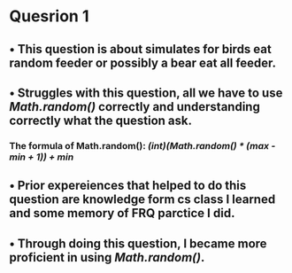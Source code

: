 # Quesrion 1
## • This question is about simulates for birds eat random feeder or possibly a bear eat all feeder.
## • Struggles with this question, all we have to use *Math.random()* correctly and understanding correctly what the question ask.
### The formula of Math.random(): *(int)(Math.random() * (max - min + 1)) + min*
## • Prior expereiences that helped to do this question are knowledge form cs class I learned and some memory of FRQ parctice I did.
## • Through doing this question, I became more proficient in using *Math.random()*.
